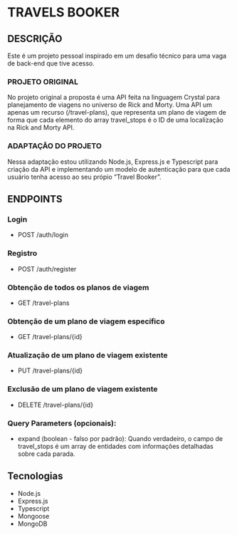 # TRAVELS BOOKER

## DESCRIÇÃO
Este é um projeto pessoal inspirado em um desafio técnico para uma vaga de back-end que tive acesso.

### PROJETO ORIGINAL
No projeto original a proposta é uma API feita na linguagem Crystal para planejamento de viagens no universo de Rick and Morty. Uma API um apenas um recurso (/travel-plans), que representa um plano de viagem de forma que cada elemento do array travel_stops é o ID de uma localização na Rick and Morty API.

### ADAPTAÇÃO DO PROJETO
Nessa adaptação estou utilizando Node.js, Express.js e Typescript para criação da API e implementando um modelo de autenticação para que cada usuário tenha acesso ao seu própio “Travel Booker”.

## ENDPOINTS

### Login
* POST /auth/login
### Registro
* POST /auth/register

### Obtenção de todos os planos de viagem

* GET /travel-plans

### Obtenção de um plano de viagem específico

* GET /travel-plans/{id}

### Atualização de um plano de viagem existente

* PUT /travel-plans/{id}

### Exclusão de um plano de viagem existente

* DELETE /travel-plans/{id}

### Query Parameters (opcionais):  

* expand (boolean - falso por padrão): Quando verdadeiro, o campo de travel_stops é um array de entidades com informações detalhadas sobre cada parada.  


## Tecnologias
* Node.js
* Express.js
* Typescript
* Mongoose
* MongoDB





